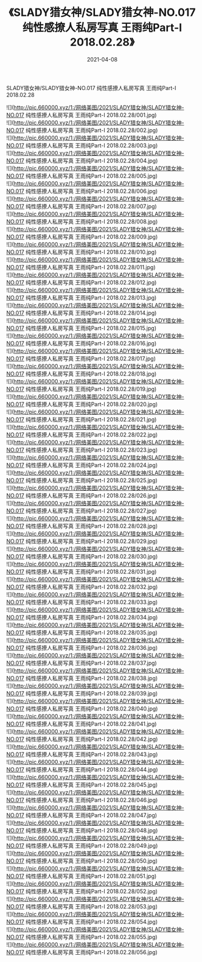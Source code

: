﻿---
layout: post
title:  《SLADY猎女神/SLADY猎女神-NO.017 纯性感撩人私房写真 王雨纯Part-I 2018.02.28》
date:   2021-04-08
img: http://pic.660000.xyz/1:/网络美图/2021/SLADY猎女神/SLADY猎女神-NO.017 纯性感撩人私房写真 王雨纯Part-I 2018.02.28/000.jpg
categories: [美女, 清纯, 唯美]
---

SLADY猎女神/SLADY猎女神-NO.017 纯性感撩人私房写真 王雨纯Part-I 2018.02.28

 ![](http://pic.660000.xyz/1:/网络美图/2021/SLADY猎女神/SLADY猎女神-NO.017 纯性感撩人私房写真 王雨纯Part-I 2018.02.28/001.jpg) <br>![](http://pic.660000.xyz/1:/网络美图/2021/SLADY猎女神/SLADY猎女神-NO.017 纯性感撩人私房写真 王雨纯Part-I 2018.02.28/002.jpg) <br>![](http://pic.660000.xyz/1:/网络美图/2021/SLADY猎女神/SLADY猎女神-NO.017 纯性感撩人私房写真 王雨纯Part-I 2018.02.28/003.jpg) <br>![](http://pic.660000.xyz/1:/网络美图/2021/SLADY猎女神/SLADY猎女神-NO.017 纯性感撩人私房写真 王雨纯Part-I 2018.02.28/004.jpg) <br>![](http://pic.660000.xyz/1:/网络美图/2021/SLADY猎女神/SLADY猎女神-NO.017 纯性感撩人私房写真 王雨纯Part-I 2018.02.28/005.jpg) <br>![](http://pic.660000.xyz/1:/网络美图/2021/SLADY猎女神/SLADY猎女神-NO.017 纯性感撩人私房写真 王雨纯Part-I 2018.02.28/006.jpg) <br>![](http://pic.660000.xyz/1:/网络美图/2021/SLADY猎女神/SLADY猎女神-NO.017 纯性感撩人私房写真 王雨纯Part-I 2018.02.28/007.jpg) <br>![](http://pic.660000.xyz/1:/网络美图/2021/SLADY猎女神/SLADY猎女神-NO.017 纯性感撩人私房写真 王雨纯Part-I 2018.02.28/008.jpg) <br>![](http://pic.660000.xyz/1:/网络美图/2021/SLADY猎女神/SLADY猎女神-NO.017 纯性感撩人私房写真 王雨纯Part-I 2018.02.28/009.jpg) <br>![](http://pic.660000.xyz/1:/网络美图/2021/SLADY猎女神/SLADY猎女神-NO.017 纯性感撩人私房写真 王雨纯Part-I 2018.02.28/010.jpg) <br>![](http://pic.660000.xyz/1:/网络美图/2021/SLADY猎女神/SLADY猎女神-NO.017 纯性感撩人私房写真 王雨纯Part-I 2018.02.28/011.jpg) <br>![](http://pic.660000.xyz/1:/网络美图/2021/SLADY猎女神/SLADY猎女神-NO.017 纯性感撩人私房写真 王雨纯Part-I 2018.02.28/012.jpg) <br>![](http://pic.660000.xyz/1:/网络美图/2021/SLADY猎女神/SLADY猎女神-NO.017 纯性感撩人私房写真 王雨纯Part-I 2018.02.28/013.jpg) <br>![](http://pic.660000.xyz/1:/网络美图/2021/SLADY猎女神/SLADY猎女神-NO.017 纯性感撩人私房写真 王雨纯Part-I 2018.02.28/014.jpg) <br>![](http://pic.660000.xyz/1:/网络美图/2021/SLADY猎女神/SLADY猎女神-NO.017 纯性感撩人私房写真 王雨纯Part-I 2018.02.28/015.jpg) <br>![](http://pic.660000.xyz/1:/网络美图/2021/SLADY猎女神/SLADY猎女神-NO.017 纯性感撩人私房写真 王雨纯Part-I 2018.02.28/016.jpg) <br>![](http://pic.660000.xyz/1:/网络美图/2021/SLADY猎女神/SLADY猎女神-NO.017 纯性感撩人私房写真 王雨纯Part-I 2018.02.28/017.jpg) <br>![](http://pic.660000.xyz/1:/网络美图/2021/SLADY猎女神/SLADY猎女神-NO.017 纯性感撩人私房写真 王雨纯Part-I 2018.02.28/018.jpg) <br>![](http://pic.660000.xyz/1:/网络美图/2021/SLADY猎女神/SLADY猎女神-NO.017 纯性感撩人私房写真 王雨纯Part-I 2018.02.28/019.jpg) <br>![](http://pic.660000.xyz/1:/网络美图/2021/SLADY猎女神/SLADY猎女神-NO.017 纯性感撩人私房写真 王雨纯Part-I 2018.02.28/020.jpg) <br>![](http://pic.660000.xyz/1:/网络美图/2021/SLADY猎女神/SLADY猎女神-NO.017 纯性感撩人私房写真 王雨纯Part-I 2018.02.28/021.jpg) <br>![](http://pic.660000.xyz/1:/网络美图/2021/SLADY猎女神/SLADY猎女神-NO.017 纯性感撩人私房写真 王雨纯Part-I 2018.02.28/022.jpg) <br>![](http://pic.660000.xyz/1:/网络美图/2021/SLADY猎女神/SLADY猎女神-NO.017 纯性感撩人私房写真 王雨纯Part-I 2018.02.28/023.jpg) <br>![](http://pic.660000.xyz/1:/网络美图/2021/SLADY猎女神/SLADY猎女神-NO.017 纯性感撩人私房写真 王雨纯Part-I 2018.02.28/024.jpg) <br>![](http://pic.660000.xyz/1:/网络美图/2021/SLADY猎女神/SLADY猎女神-NO.017 纯性感撩人私房写真 王雨纯Part-I 2018.02.28/025.jpg) <br>![](http://pic.660000.xyz/1:/网络美图/2021/SLADY猎女神/SLADY猎女神-NO.017 纯性感撩人私房写真 王雨纯Part-I 2018.02.28/026.jpg) <br>![](http://pic.660000.xyz/1:/网络美图/2021/SLADY猎女神/SLADY猎女神-NO.017 纯性感撩人私房写真 王雨纯Part-I 2018.02.28/027.jpg) <br>![](http://pic.660000.xyz/1:/网络美图/2021/SLADY猎女神/SLADY猎女神-NO.017 纯性感撩人私房写真 王雨纯Part-I 2018.02.28/028.jpg) <br>![](http://pic.660000.xyz/1:/网络美图/2021/SLADY猎女神/SLADY猎女神-NO.017 纯性感撩人私房写真 王雨纯Part-I 2018.02.28/029.jpg) <br>![](http://pic.660000.xyz/1:/网络美图/2021/SLADY猎女神/SLADY猎女神-NO.017 纯性感撩人私房写真 王雨纯Part-I 2018.02.28/030.jpg) <br>![](http://pic.660000.xyz/1:/网络美图/2021/SLADY猎女神/SLADY猎女神-NO.017 纯性感撩人私房写真 王雨纯Part-I 2018.02.28/031.jpg) <br>![](http://pic.660000.xyz/1:/网络美图/2021/SLADY猎女神/SLADY猎女神-NO.017 纯性感撩人私房写真 王雨纯Part-I 2018.02.28/032.jpg) <br>![](http://pic.660000.xyz/1:/网络美图/2021/SLADY猎女神/SLADY猎女神-NO.017 纯性感撩人私房写真 王雨纯Part-I 2018.02.28/033.jpg) <br>![](http://pic.660000.xyz/1:/网络美图/2021/SLADY猎女神/SLADY猎女神-NO.017 纯性感撩人私房写真 王雨纯Part-I 2018.02.28/034.jpg) <br>![](http://pic.660000.xyz/1:/网络美图/2021/SLADY猎女神/SLADY猎女神-NO.017 纯性感撩人私房写真 王雨纯Part-I 2018.02.28/035.jpg) <br>![](http://pic.660000.xyz/1:/网络美图/2021/SLADY猎女神/SLADY猎女神-NO.017 纯性感撩人私房写真 王雨纯Part-I 2018.02.28/036.jpg) <br>![](http://pic.660000.xyz/1:/网络美图/2021/SLADY猎女神/SLADY猎女神-NO.017 纯性感撩人私房写真 王雨纯Part-I 2018.02.28/037.jpg) <br>![](http://pic.660000.xyz/1:/网络美图/2021/SLADY猎女神/SLADY猎女神-NO.017 纯性感撩人私房写真 王雨纯Part-I 2018.02.28/038.jpg) <br>![](http://pic.660000.xyz/1:/网络美图/2021/SLADY猎女神/SLADY猎女神-NO.017 纯性感撩人私房写真 王雨纯Part-I 2018.02.28/039.jpg) <br>![](http://pic.660000.xyz/1:/网络美图/2021/SLADY猎女神/SLADY猎女神-NO.017 纯性感撩人私房写真 王雨纯Part-I 2018.02.28/040.jpg) <br>![](http://pic.660000.xyz/1:/网络美图/2021/SLADY猎女神/SLADY猎女神-NO.017 纯性感撩人私房写真 王雨纯Part-I 2018.02.28/041.jpg) <br>![](http://pic.660000.xyz/1:/网络美图/2021/SLADY猎女神/SLADY猎女神-NO.017 纯性感撩人私房写真 王雨纯Part-I 2018.02.28/042.jpg) <br>![](http://pic.660000.xyz/1:/网络美图/2021/SLADY猎女神/SLADY猎女神-NO.017 纯性感撩人私房写真 王雨纯Part-I 2018.02.28/043.jpg) <br>![](http://pic.660000.xyz/1:/网络美图/2021/SLADY猎女神/SLADY猎女神-NO.017 纯性感撩人私房写真 王雨纯Part-I 2018.02.28/044.jpg) <br>![](http://pic.660000.xyz/1:/网络美图/2021/SLADY猎女神/SLADY猎女神-NO.017 纯性感撩人私房写真 王雨纯Part-I 2018.02.28/045.jpg) <br>![](http://pic.660000.xyz/1:/网络美图/2021/SLADY猎女神/SLADY猎女神-NO.017 纯性感撩人私房写真 王雨纯Part-I 2018.02.28/046.jpg) <br>![](http://pic.660000.xyz/1:/网络美图/2021/SLADY猎女神/SLADY猎女神-NO.017 纯性感撩人私房写真 王雨纯Part-I 2018.02.28/047.jpg) <br>![](http://pic.660000.xyz/1:/网络美图/2021/SLADY猎女神/SLADY猎女神-NO.017 纯性感撩人私房写真 王雨纯Part-I 2018.02.28/048.jpg) <br>![](http://pic.660000.xyz/1:/网络美图/2021/SLADY猎女神/SLADY猎女神-NO.017 纯性感撩人私房写真 王雨纯Part-I 2018.02.28/049.jpg) <br>![](http://pic.660000.xyz/1:/网络美图/2021/SLADY猎女神/SLADY猎女神-NO.017 纯性感撩人私房写真 王雨纯Part-I 2018.02.28/050.jpg) <br>![](http://pic.660000.xyz/1:/网络美图/2021/SLADY猎女神/SLADY猎女神-NO.017 纯性感撩人私房写真 王雨纯Part-I 2018.02.28/051.jpg) <br>![](http://pic.660000.xyz/1:/网络美图/2021/SLADY猎女神/SLADY猎女神-NO.017 纯性感撩人私房写真 王雨纯Part-I 2018.02.28/052.jpg) <br>![](http://pic.660000.xyz/1:/网络美图/2021/SLADY猎女神/SLADY猎女神-NO.017 纯性感撩人私房写真 王雨纯Part-I 2018.02.28/053.jpg) <br>![](http://pic.660000.xyz/1:/网络美图/2021/SLADY猎女神/SLADY猎女神-NO.017 纯性感撩人私房写真 王雨纯Part-I 2018.02.28/054.jpg) <br>![](http://pic.660000.xyz/1:/网络美图/2021/SLADY猎女神/SLADY猎女神-NO.017 纯性感撩人私房写真 王雨纯Part-I 2018.02.28/055.jpg) <br>![](http://pic.660000.xyz/1:/网络美图/2021/SLADY猎女神/SLADY猎女神-NO.017 纯性感撩人私房写真 王雨纯Part-I 2018.02.28/056.jpg) <br>
